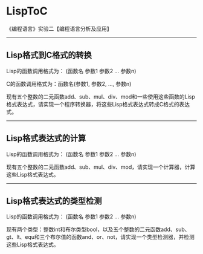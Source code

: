 # LispToC
《编程语言》实验二【编程语言分析及应用】

------

## Lisp格式到C格式的转换
Lisp的函数调用格式为： (函数名 参数1 参数2 … 参数n)

C的函数调用格式为：函数名(参数1, 参数2, …, 参数n)

现有五个整数的二元函数add、sub、mul、div、mod和一些使用这些函数的Lisp格式表达式，请实现一个程序转换器，将这些Lisp格式表达式转成C格式的表达式。

------

## Lisp格式表达式的计算

Lisp的函数调用格式为： (函数名 参数1 参数2 … 参数n)

现有五个整数的二元函数add、sub、mul、div、mod，请实现一个计算器，计算这些Lisp格式表达式。

------

## Lisp格式表达式的类型检测

Lisp的函数调用格式为： (函数名 参数1 参数2 … 参数n)

现有两个类型：整数int和布尔类型bool，以及五个整数的二元函数add、sub、gt、lt、equ和三个布尔值的函数and、or、not，请实现一个类型检测器，并检测这些Lisp格式表达式。
